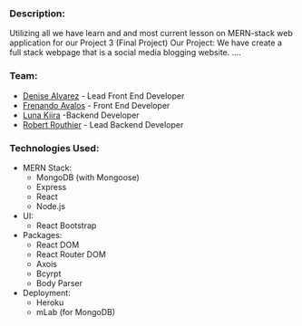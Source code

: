 

### Description:

Utilizing all we have learn and and most current lesson on MERN-stack web application for our Project 3 (Final Project)
Our Project:
    We have create a full stack webpage that is a social media blogging website.
    ....

### Team:

* [Denise Alvarez](https://github.com???) - Lead Front End Developer
* [Frenando Avalos](https://github.com/favalos06s) - Front End Developer
* [Luna Kiira](https://github.com/kiira2125) -Backend Developer
* [Robert Routhier](https://github.com/RobertRouthier) - Lead Backend Developer

### Technologies Used:

* MERN Stack:
    * MongoDB (with Mongoose)
    * Express
    * React
    * Node.js
* UI:
    * React Bootstrap
* Packages:
    * React DOM
    * React Router DOM
    * Axois
    * Bcyrpt
    * Body Parser
* Deployment:
    * Heroku
    * mLab (for MongoDB)